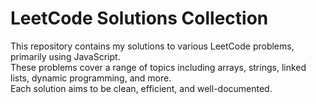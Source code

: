 # LeetCode Solutions Collection

This repository contains my solutions to various LeetCode problems, primarily using JavaScript.  
These problems cover a range of topics including arrays, strings, linked lists, dynamic programming, and more.  
Each solution aims to be clean, efficient, and well-documented.